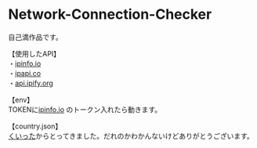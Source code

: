 # Network-Connection-Checker

自己満作品です。  

【使用したAPI】   
・[ipinfo.io](https://ipinfo.io/)  
・[ipapi.co](https://ipapi.co)  
・[api.ipify.org](https://api.ipify.org)  
  
【env】  
TOKENに[ipinfo.io](https://ipinfo.io/) のトークン入れたら動きます。

【country.json】  
[くいった](https://Qiita.com)からとってきました。だれのかわかんないけどありがとうございます。